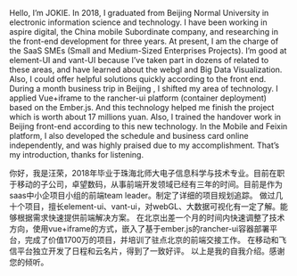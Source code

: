 Hello, I’m JOKIE. In 2018, I graduated from Beijing Normal University in electronic information science and technology. 
I have been working in aspire digital, the China mobile Subordinate company,  and researching in the front-end development for three years. At present, I am the charge of the SaaS SMEs (Small and Medium-Sized Enterprises Projects).
I’m good at element-UI and vant-UI because I’ve taken part in dozens of related to these areas, and have learned about the webgl and Big Data Visualization. Also, I could offer helpful solutions quickly according to the front end. 
During a month business trip in Beijing , I shifted my area of technology. I applied Vue+iframe to the rancher-ui platform (container deployment) based on the Ember.js. And this technology helped me finish the project which is worth about 17 millions yuan. Also, I trained the handover work in Beijing front-end according to this new technology.
In the Mobile and Feixin platform, I also developed the schedule and business card online independently, and was highly praised due to my accomplishment.
That’s my introduction, thanks for listening.

你好，我是汪荣，2018年毕业于珠海北师大电子信息科学与技术专业。目前在职于移动的子公司，卓望数码，从事前端开发领域已经有三年的时间。目前是作为saas中小企项目小组的前端team leader。制定了详细的项目规划追踪。
做过几十个项目，擅长element-ui、vant-ui，对webGL、大数据可视化有一定了解。能够根据需求快速提供前端解决方案。
在北京出差一个月的时间内快速调整了技术方向，使用vue+iframe的方式，嵌入了基于ember.js的rancher-ui容器部署平台，完成了价值1700万的项目，并培训了驻点北京的前端交接工作。
在移动和飞信平台独立开发了日程和云名片，得到了一致好评。
以上是我的自我介绍。感谢您的倾听。

<!-- 你好，我是汪荣，来自安徽潜山市，毕业于珠海北师大。专业为电子信息。从事前端已经有接近3年的时间。
主要从事移动旗下以及政企相关的项目。在北京出差一个月的时间，快速调整了技术方案，带领团队按时按质完成了千万级的项目目标。回到广州的几个月内，作为小组项目的TL，制定了详细的项目规划追踪，和每周的技术分享。
支撑了多次小组的紧急上线安排。 -->


